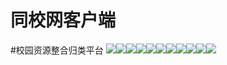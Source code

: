 # 同校网客户端
#校园资源整合归类平台
![](https://github.com/782271752/One_School/blob/master/screenshot/dB81u8QyAAAA%26bo%3DwgEgA9ACAAUDABI!%26rf%3Dviewer_4.png)![](https://github.com/782271752/One_School/blob/master/screenshot/dDM4J8RHGQAA%26bo%3DwgEgA9ACAAUDABI!%26rf%3Dviewer_4.png)![](https://github.com/782271752/One_School/blob/master/screenshot/dGtKJ8RUFwAA%26bo%3DwgEgA9ACAAUDABI!%26rf%3Dviewer_4.png)![](https://github.com/782271752/One_School/blob/master/screenshot/dHUfisOaFwAA%26bo%3DwgEgA9ACAAUDABI!%26rf%3Dviewer_4.png)![](https://github.com/782271752/One_School/blob/master/screenshot/dKsiJMRJGQAA%26bo%3DwgEgA9ACAAUDABI!%26rf%3Dviewer_4.png)![](https://github.com/782271752/One_School/blob/master/screenshot/dLj2GsRJGQAA%26bo%3DwgEgA9ACAAUDABI!%26rf%3Dviewer_4.png)![](https://github.com/782271752/One_School/blob/master/screenshot/dMw3kMOUFwAA%26bo%3DwgEgA9ACAAUDABI!%26rf%3Dviewer_4.png)![](https://github.com/782271752/One_School/blob/master/screenshot/dO7xGsQ2FwAA%26bo%3DwgEgA9ACAAUDABI!%26rf%3Dviewer_4.png)![](https://github.com/782271752/One_School/blob/master/screenshot/dOSaH8RLGQAA%26bo%3DwgEgA9ACAAUDABI!%26rf%3Dviewer_4.png)![](https://github.com/782271752/One_School/blob/master/screenshot/dOyrtsQyAAAA%26bo%3DwgEgA9ACAAUDABI!%26rf%3Dviewer_4.png)![](https://github.com/782271752/One_School/blob/master/screenshot/dP0qJMRIGQAA%26bo%3DwgEgA9ACAAUDABI!%26rf%3Dviewer_4.png)
